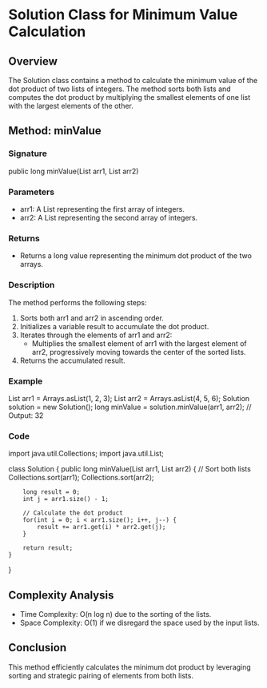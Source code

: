 # Solution Class for Minimum Value Calculation

## Overview
The Solution class contains a method to calculate the minimum value of the dot product of two lists of integers. The method sorts both lists and computes the dot product by multiplying the smallest elements of one list with the largest elements of the other.

## Method: minValue

### Signature
public long minValue(List<Integer> arr1, List<Integer> arr2)

### Parameters
- arr1: A List<Integer> representing the first array of integers.
- arr2: A List<Integer> representing the second array of integers.

### Returns
- Returns a long value representing the minimum dot product of the two arrays.

### Description
The method performs the following steps:
1. Sorts both arr1 and arr2 in ascending order.
2. Initializes a variable result to accumulate the dot product.
3. Iterates through the elements of arr1 and arr2:
   - Multiplies the smallest element of arr1 with the largest element of arr2, progressively moving towards the center of the sorted lists.
4. Returns the accumulated result.

### Example
List<Integer> arr1 = Arrays.asList(1, 2, 3);
List<Integer> arr2 = Arrays.asList(4, 5, 6);
Solution solution = new Solution();
long minValue = solution.minValue(arr1, arr2); // Output: 32

### Code
import java.util.Collections;
import java.util.List;

class Solution {
    public long minValue(List<Integer> arr1, List<Integer> arr2) {
        // Sort both lists
        Collections.sort(arr1);
        Collections.sort(arr2);
        
        long result = 0;
        int j = arr1.size() - 1;
        
        // Calculate the dot product
        for(int i = 0; i < arr1.size(); i++, j--) {
            result += arr1.get(i) * arr2.get(j);
        }
        
        return result;
    }
}

## Complexity Analysis
- Time Complexity: O(n log n) due to the sorting of the lists.
- Space Complexity: O(1) if we disregard the space used by the input lists.

## Conclusion
This method efficiently calculates the minimum dot product by leveraging sorting and strategic pairing of elements from both lists.
